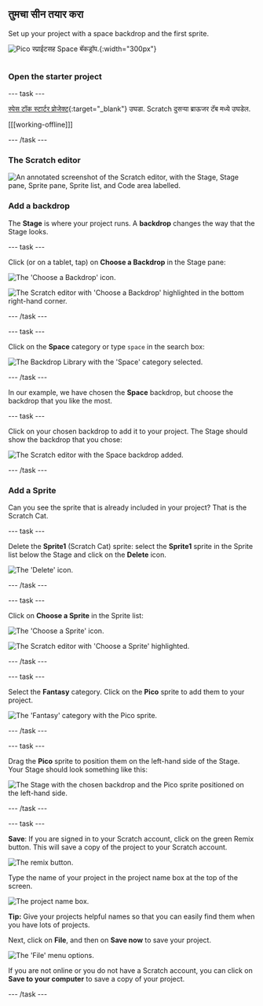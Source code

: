 ## तुमचा सीन तयार करा

<div style="display: flex; flex-wrap: wrap">
<div style="flex-basis: 200px; flex-grow: 1; margin-right: 15px;">
Set up your project with a space backdrop and the first sprite. 
</div>
<div>

![Pico स्प्राईटसह Space बॅकड्रॉप.](images/backdrop-step.png){:width="300px"}

</div>
</div>

### Open the starter project

--- task ---

[स्पेस टॉक स्टार्टर प्रोजेक्ट](https://scratch.mit.edu/projects/582213331/editor){:target="_blank"} उघडा. Scratch दुसऱ्या ब्राऊजर टॅब मध्ये उघडेल.

[[[working-offline]]]

--- /task ---

### The Scratch editor

![An annotated screenshot of the Scratch editor, with the Stage, Stage pane, Sprite pane, Sprite list, and Code area labelled.](images/scratch-interface.png)

### Add a backdrop

The **Stage** is where your project runs. A **backdrop** changes the way that the Stage looks.

--- task ---

Click (or on a tablet, tap) on **Choose a Backdrop** in the Stage pane:

![The 'Choose a Backdrop' icon.](images/backdrop-button.png)

![The Scratch editor with 'Choose a Backdrop' highlighted in the bottom right-hand corner.](images/choose-a-backdrop.png)

--- /task ---

--- task ---

Click on the **Space** category or type `space` in the search box:

![The Backdrop Library with the 'Space' category selected.](images/space-backdrops.png)

--- /task ---

In our example, we have chosen the **Space** backdrop, but choose the backdrop that you like the most.

--- task ---

Click on your chosen backdrop to add it to your project. The Stage should show the backdrop that you chose:

![The Scratch editor with the Space backdrop added.](images/inserted-backdrop.png)

--- /task ---

### Add a Sprite

Can you see the sprite that is already included in your project? That is the Scratch Cat.

--- task ---

Delete the **Sprite1** (Scratch Cat) sprite: select the **Sprite1** sprite in the Sprite list below the Stage and click on the **Delete** icon.

![The 'Delete' icon.](images/delete-sprite.png)

--- /task ---

--- task ---

Click on **Choose a Sprite** in the Sprite list:

![The 'Choose a Sprite' icon.](images/sprite-button.png)

![The Scratch editor with 'Choose a Sprite' highlighted.](images/choose-a-sprite.png)

--- /task ---

--- task ---

Select the **Fantasy** category. Click on the **Pico** sprite to add them to your project.

![The 'Fantasy' category with the Pico sprite.](images/fantasy-pico.png)

--- /task ---

--- task ---

Drag the **Pico** sprite to position them on the left-hand side of the Stage. Your Stage should look something like this:

![The Stage with the chosen backdrop and the Pico sprite positioned on the left-hand side.](images/pico-on-stage.png)

--- /task ---

--- task ---

**Save**: If you are signed in to your Scratch account, click on the green Remix button. This will save a copy of the project to your Scratch account.

![The remix button.](images/remix-button.png)

Type the name of your project in the project name box at the top of the screen.

![The project name box.](images/project-name.png)

**Tip:** Give your projects helpful names so that you can easily find them when you have lots of projects.

Next, click on **File**, and then on **Save now** to save your project.

![The 'File' menu options.](images/file-menu.png)

If you are not online or you do not have a Scratch account, you can click on **Save to your computer** to save a copy of your project.

--- /task ---

